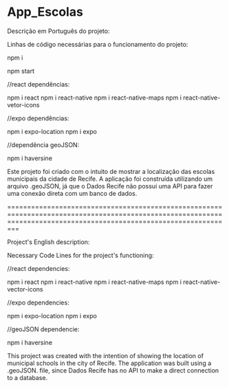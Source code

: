 # App_Escolas

Descrição em Português do projeto:

Linhas de código necessárias para o funcionamento do projeto:

npm i

npm start

//react dependências:

npm i react
npm i react-native
npm i react-native-maps
npm i react-native-vetor-icons

//expo dependências:

npm i expo-location
npm i expo

//dependência geoJSON:

npm i haversine


Este projeto foi criado com o intuito de mostrar a localização das escolas municipais da cidade de Recife. A aplicação foi construída utilizando um arquivo .geoJSON,
já que o Dados Recife não possui uma API para fazer uma conexão direta com um banco de dados.


=====================================================================================================================================================================

Project's English description:


Necessary Code Lines for the project's functioning:

//react dependencies:

npm i react
npm i react-native
npm i react-native-maps
npm i react-native-vector-icons

//expo dependencies:

npm i expo-location
npm i expo

//geoJSON dependencie:

npm i haversine


This project was created with the intention of showing the location of municipal schools in the city of Recife. The application was built using a .geoJSON. file,
since Dados Recife has no API to make a direct connection to a database.
